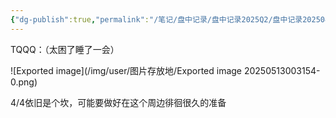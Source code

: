 ```yaml
---
{"dg-publish":true,"permalink":"/笔记/盘中记录/盘中记录2025Q2/盘中记录202504/20250429盘中记录/"}
---
```


TQQQ：（太困了睡了一会）

![Exported image](/img/user/图片存放地/Exported image 20250513003154-0.png)

4/4依旧是个坎，可能要做好在这个周边徘徊很久的准备